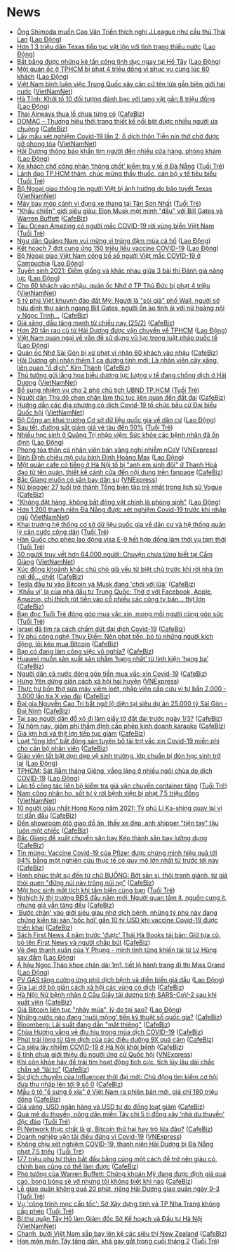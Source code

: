 # News

- [Ông Shimoda muốn Cao Văn Triền thích nghi J.League như cầu thủ Thái Lan](https://laodong.vn/bong-da/ong-shimoda-muon-cao-van-trien-thich-nghi-jleague-nhu-cau-thu-thai-lan-883493.ldo) ([Lao Động](https://laodong.vn))
- [Hơn 1,3 triệu dân Texas tiếp tục vật lộn với tình trạng thiếu nước](https://laodong.vn/the-gioi/hon-13-trieu-dan-texas-tiep-tuc-vat-lon-voi-tinh-trang-thieu-nuoc-883576.ldo) ([Lao Động](https://laodong.vn))
- [Bắt bằng được những kẻ tấn công tình dục ngay tại Hồ Tây](https://laodong.vn/su-kien-binh-luan/bat-bang-duoc-nhung-ke-tan-cong-tinh-duc-ngay-tai-ho-tay-883580.ldo) ([Lao Động](https://laodong.vn))
- [Một quán ốc ở TPHCM bị phạt 4 triệu đồng vì phục vụ cùng lúc 60 khách](https://laodong.vn/xa-hoi/mot-quan-oc-o-tphcm-bi-phat-4-trieu-dong-vi-phuc-vu-cung-luc-60-khach-883610.ldo) ([Lao Động](https://laodong.vn))
- [Việt Nam bình luận việc Trung Quốc xây căn cứ tên lửa gần biên giới hai nước](http://vietnamnet.vn/vn/thoi-su/chinh-tri/viet-nam-binh-luan-viec-trung-quoc-xay-can-cu-ten-lua-gan-bien-gioi-hai-nuoc-715518.html) ([VietNamNet](https://vietnamnet.vn))
- [Hà Tĩnh: Khởi tố 10 đối tượng đánh bạc với tang vật gần 8 triệu đồng](https://laodong.vn/phap-luat/ha-tinh-khoi-to-10-doi-tuong-danh-bac-voi-tang-vat-gan-8-trieu-dong-883596.ldo) ([Lao Động](https://laodong.vn))
- [Thai Airways thua lỗ chưa từng có](https://cafebiz.vn/thai-airways-thua-lo-chua-tung-co-20210225173700983.chn) ([CafeBiz](https://cafebiz.vn))
- [DOMAC – Thương hiệu thời trang thiết kế nổi bật được nhiều người ưa chuộng](https://cafebiz.vn/domac-thuong-hieu-thoi-trang-thiet-ke-noi-bat-duoc-nhieu-nguoi-ua-chuong-20210225165317698.chn) ([CafeBiz](https://cafebiz.vn))
- [Lấy mẫu xét nghiệm Covid-19 lần 2, ổ dịch thôn Tiền nín thở chờ được gỡ phong tỏa](http://vietnamnet.vn/vn/thoi-su/tin-anh/lay-mau-xet-nghiem-covid-19-lan-2-o-dich-thon-tien-nin-tho-cho-duoc-go-phong-toa-715513.html) ([VietNamNet](https://vietnamnet.vn))
- [Hải Dương thông báo khẩn tìm người đến nhiều cửa hàng, phòng khám](https://laodong.vn/xa-hoi/hai-duong-thong-bao-khan-tim-nguoi-den-nhieu-cua-hang-phong-kham-883598.ldo) ([Lao Động](https://laodong.vn))
- [Xe khách chở công nhân ‘thông chốt’ kiểm tra y tế ở Đà Nẵng](https://tuoitre.vn/xe-khach-cho-cong-nhan-thong-chot-kiem-tra-y-te-o-da-nang-20210225165301083.htm) ([Tuổi Trẻ](https://tuoitre.vn))
- [Lãnh đạo TP.HCM thăm, chúc mừng thầy thuốc, cán bộ y tế tiêu biểu](https://tuoitre.vn/lanh-dao-tphcm-tham-chuc-mung-thay-thuoc-can-bo-y-te-tieu-bieu-20210225171007767.htm) ([Tuổi Trẻ](https://tuoitre.vn))
- [Bộ Ngoại giao thông tin người Việt bị ảnh hưởng do bão tuyết Texas](http://vietnamnet.vn/vn/thoi-su/chinh-tri/bo-ngoai-giao-thong-tin-nguoi-viet-bi-anh-huong-do-bao-tuyet-texas-715515.html) ([VietNamNet](https://vietnamnet.vn))
- [Máy bay móp cánh vì đụng xe thang tại Tân Sơn Nhất](https://tuoitre.vn/may-bay-mop-canh-vi-dung-xe-thang-tai-tan-son-nhat-20210225163626812.htm) ([Tuổi Trẻ](https://tuoitre.vn))
- ["Khẩu chiến" giới siêu giàu: Elon Musk một mình "đấu" với Bill Gates và Warren Buffett](https://cafebiz.vn/khau-chien-gioi-sieu-giau-elon-musk-mot-minh-dau-voi-bill-gates-va-warren-buffett-20210225154534631.chn) ([CafeBiz](https://cafebiz.vn))
- [Tàu Ocean Amazing có người mắc COVID-19 rời vùng biển Việt Nam](https://tuoitre.vn/tau-ocean-amazing-co-nguoi-mac-covid-19-roi-vung-bien-viet-nam-20210225165011698.htm) ([Tuổi Trẻ](https://tuoitre.vn))
- [Ngư dân Quảng Nam vui mừng vì trúng đậm mùa cá hố](https://laodong.vn/photo/ngu-dan-quang-nam-vui-mung-vi-trung-dam-mua-ca-ho-883543.ldo) ([Lao Động](https://laodong.vn))
- [Kết hoạch 7 đợt cung ứng 150 triệu liều vaccine COVID-19](https://laodong.vn/infographic/ket-hoach-7-dot-cung-ung-150-trieu-lieu-vaccine-covid-19-883385.ldo) ([Lao Động](https://laodong.vn))
- [Bộ Ngoại giao Việt Nam công bố số người Việt mắc COVID-19 ở Campuchia](https://laodong.vn/the-gioi/bo-ngoai-giao-viet-nam-cong-bo-so-nguoi-viet-mac-covid-19-o-campuchia-883570.ldo) ([Lao Động](https://laodong.vn))
- [Tuyển sinh 2021: Điểm giống và khác nhau giữa 3 bài thi Đánh giá năng lực](https://laodong.vn/infographic/tuyen-sinh-2021-diem-giong-va-khac-nhau-giua-3-bai-thi-danh-gia-nang-luc-883441.ldo) ([Lao Động](https://laodong.vn))
- [Cho 60 khách vào nhậu, quán ốc Nhớ ở TP Thủ Đức bị phạt 4 triệu](http://vietnamnet.vn/vn/thoi-su/cho-60-khach-vao-nhau-quan-oc-nho-o-tp-thu-duc-bi-phat-4-trieu-715501.html) ([VietNamNet](https://vietnamnet.vn))
- [5 tỷ phú Việt khuynh đảo đất Mỹ: Người là "sói già" phố Wall, người sở hữu dinh thự sánh ngang Bill Gates, người ồn ào tình ái với nữ hoàng nội y Ngọc Trinh...](https://cafebiz.vn/5-ty-phu-viet-khuynh-dao-dat-my-nguoi-la-soi-gia-pho-wall-nguoi-so-huu-dinh-thu-sanh-ngang-bill-gates-nguoi-on-ao-tinh-ai-voi-nu-hoang-noi-y-ngoc-trinh-20210225152815524.chn) ([CafeBiz](https://cafebiz.vn))
- [Giá xăng, dầu tăng mạnh từ chiều nay (25/2)](https://cafebiz.vn/gia-xang-dau-tang-manh-tu-chieu-nay-25-2-20210225164520579.chn) ([CafeBiz](https://cafebiz.vn))
- [Hơn 20 tấn rau củ từ Hải Dương được vận chuyển về TPHCM](https://laodong.vn/thi-truong/hon-20-tan-rau-cu-tu-hai-duong-duoc-van-chuyen-ve-tphcm-883551.ldo) ([Lao Động](https://laodong.vn))
- [Việt Nam quan ngại về vấn đề sử dụng vũ lực trong luật pháp quốc tế](https://laodong.vn/the-gioi/viet-nam-quan-ngai-ve-van-de-su-dung-vu-luc-trong-luat-phap-quoc-te-883563.ldo) ([Lao Động](https://laodong.vn))
- [Quán ốc Nhớ Sài Gòn bị xử phạt vì nhận 60 khách vào nhậu](https://cafebiz.vn/quan-oc-nho-sai-gon-bi-xu-phat-vi-nhan-60-khach-vao-nhau-20210225164023589.chn) ([CafeBiz](https://cafebiz.vn))
- [Hải Dương ghi nhận thêm 1 ca dương tính mới: Là nhân viên cây xăng, liên quan "ổ dịch" Kim Thành](https://cafebiz.vn/hai-duong-ghi-nhan-them-1-ca-duong-tinh-moi-la-nhan-vien-cay-xang-lien-quan-o-dich-kim-thanh-20210225164011136.chn) ([CafeBiz](https://cafebiz.vn))
- [Thủ tướng gửi lẵng hoa biểu dương lực lượng y tế đang chống dịch ở Hải Dương](http://vietnamnet.vn/vn/thoi-su/thu-tuong-gui-lang-hoa-bieu-duong-luc-luong-y-te-dang-chong-dich-o-hai-duong-715445.html) ([VietNamNet](https://vietnamnet.vn))
- [Bổ sung nhiệm vụ cho 2 phó chủ tịch UBND TP.HCM](https://tuoitre.vn/bo-sung-nhiem-vu-cho-2-pho-chu-tich-ubnd-tphcm-20210225162127923.htm) ([Tuổi Trẻ](https://tuoitre.vn))
- [Người dân Thủ đô chen chân làm thủ tục liên quan đến đất đai](https://cafebiz.vn/nguoi-dan-thu-do-chen-chan-lam-thu-tuc-lien-quan-den-dat-dai-20210225163027119.chn) ([CafeBiz](https://cafebiz.vn))
- [Hướng dẫn các địa phương có dịch Covid-19 tổ chức bầu cử Đại biểu Quốc hội](http://vietnamnet.vn/vn/thoi-su/quoc-hoi/huong-dan-cac-dia-phuong-co-dich-covid-19-to-chuc-bau-cu-dai-bieu-quoc-hoi-715492.html) ([VietNamNet](https://vietnamnet.vn))
- [Bộ Công an khai trương Cơ sở dữ liệu quốc gia về dân cư](https://laodong.vn/thoi-su/bo-cong-an-khai-truong-co-so-du-lieu-quoc-gia-ve-dan-cu-883546.ldo) ([Lao Động](https://laodong.vn))
- [Sau tết, đường sắt giảm giá vé tàu đến 50%](https://tuoitre.vn/sau-tet-duong-sat-giam-gia-ve-tau-den-50-20210225151758991.htm) ([Tuổi Trẻ](https://tuoitre.vn))
- [Nhiều học sinh ở Quảng Trị nhập viện: Sức khỏe các bệnh nhân đã ổn định](https://laodong.vn/xa-hoi/nhieu-hoc-sinh-o-quang-tri-nhap-vien-suc-khoe-cac-benh-nhan-da-on-dinh-883564.ldo) ([Lao Động](https://laodong.vn))
- [Phong tỏa thôn có nhân viên bán xăng nghi nhiễm nCoV](https://vnexpress.net/phong-toa-thon-co-nhan-vien-ban-xang-nghi-nhiem-ncov-4240235.html) ([VNExpress](https://vnexpress.net))
- [Bình Định chiêu mộ cựu binh Đinh Hoàng Max](https://laodong.vn/bong-da/binh-dinh-chieu-mo-cuu-binh-dinh-hoang-max-883527.ldo) ([Lao Động](https://laodong.vn))
- [Một quán cafe có tiếng ở Hà Nội tố bị "anh em sinh đôi" ở Thanh Hoá đạo từ tên quán, thiết kế cánh cửa đến nội dung trên fanpage](https://cafebiz.vn/mot-quan-cafe-co-tieng-o-ha-noi-to-bi-anh-em-sinh-doi-o-thanh-hoa-dao-tu-ten-quan-thiet-ke-canh-cua-den-noi-dung-tren-fanpage-20210225154408202.chn) ([CafeBiz](https://cafebiz.vn))
- [Bắc Giang muốn có sân bay dân sự](https://vnexpress.net/bac-giang-muon-co-san-bay-dan-su-4240195.html) ([VNExpress](https://vnexpress.net))
- [Nữ blogger 27 tuổi trở thành Tổng biên tập trẻ nhất trong lịch sử Vogue](https://cafebiz.vn/nu-blogger-27-tuoi-tro-thanh-tong-bien-tap-tre-nhat-trong-lich-su-vogue-20210225160026665.chn) ([CafeBiz](https://cafebiz.vn))
- [&quot;Không đặt hàng, không bắt động vật chính là phóng sinh&quot;](https://laodong.vn/video/khong-dat-hang-khong-bat-dong-vat-chinh-la-phong-sinh-883149.ldo) ([Lao Động](https://laodong.vn))
- [Hơn 1.200 thanh niên Đà Nẵng được xét nghiệm Covid-19 trước khi nhập ngũ](http://vietnamnet.vn/vn/thoi-su/hon-1-200-thanh-nien-da-nang-duoc-xet-nghiem-covid-19-truoc-khi-nhap-ngu-715473.html) ([VietNamNet](https://vietnamnet.vn))
- [Khai trương hệ thống cơ sở dữ liệu quốc gia về dân cư và hệ thống quản lý căn cước công dân](https://tuoitre.vn/khai-truong-he-thong-co-so-du-lieu-quoc-gia-ve-dan-cu-va-he-thong-quan-ly-can-cuoc-cong-dan-20210225155259145.htm) ([Tuổi Trẻ](https://tuoitre.vn))
- [Hàn Quốc cho phép lao động visa E-9 hết hợp đồng làm thời vụ tạm thời](https://tuoitre.vn/han-quoc-cho-phep-lao-dong-visa-e-9-het-hop-dong-lam-thoi-vu-tam-thoi-20210225151308502.htm) ([Tuổi Trẻ](https://tuoitre.vn))
- [30 người truy vết hơn 64.000 người: Chuyện chưa từng biết tại Cẩm Giàng](http://vietnamnet.vn/vn/thoi-su/30-nguoi-truy-vet-hon-64-000-nguoi-chuyen-chua-tung-biet-tai-cam-giang-715402.html) ([VietNamNet](https://vietnamnet.vn))
- [Xúc động khoảnh khắc chú chó già yếu từ biệt chủ trước khi rời nhà tìm nơi để... chết](https://cafebiz.vn/xuc-dong-khoanh-khac-chu-cho-gia-yeu-tu-biet-chu-truoc-khi-roi-nha-tim-noi-de-chet-20210225154641301.chn) ([CafeBiz](https://cafebiz.vn))
- [Tesla đầu tư vào Bitcoin và Musk đang 'chơi với lửa'](https://cafebiz.vn/tesla-dau-tu-vao-bitcoin-va-musk-dang-choi-voi-lua-20210225152158039.chn) ([CafeBiz](https://cafebiz.vn))
- ['Khẩu vị' lạ của nhà đầu tư Trung Quốc: Thờ ơ với Facebook, Apple, Amazon, chỉ thích rót tiền vào cổ phiếu các công ty bán... thịt lợn](https://cafebiz.vn/khau-vi-la-cua-nha-dau-tu-trung-quoc-tho-o-voi-facebook-apple-amazon-chi-thich-rot-tien-vao-co-phieu-cac-cong-ty-ban-thit-lon-20210225151300908.chn) ([CafeBiz](https://cafebiz.vn))
- [Bạn đọc Tuổi Trẻ đóng góp mua vắc xin, mong mỗi người cùng góp sức](https://tuoitre.vn/ban-doc-tuoi-tre-dong-gop-mua-vacxin-mong-moi-nguoi-cung-gop-suc-20210225144342577.htm) ([Tuổi Trẻ](https://tuoitre.vn))
- [Israel đã tìm ra cách chấm dứt đại dịch Covid-19](https://cafebiz.vn/israel-da-tim-ra-cach-cham-dut-dai-dich-covid-19-20210225151645904.chn) ([CafeBiz](https://cafebiz.vn))
- [Tỷ phú công nghệ Thụy Điển: Nên phạt tiền, bỏ tù những người kích động, lôi kéo mua Bitcoin](https://cafebiz.vn/ty-phu-cong-nghe-my-nen-phat-tien-bo-tu-nhung-nguoi-kich-dong-loi-keo-mua-bitcoin-20210225150556149.chn) ([CafeBiz](https://cafebiz.vn))
- [Bạn có đang làm công việc vô nghĩa?](https://cafebiz.vn/ban-co-dang-lam-cong-viec-vo-nghia-20210225150041335.chn) ([CafeBiz](https://cafebiz.vn))
- [Huawei muốn sản xuất sản phẩm ‘hạng nhất’ từ linh kiện ‘hạng ba’](https://cafebiz.vn/huawei-muon-san-xuat-san-pham-hang-nhat-tu-linh-kien-hang-ba-20210225135814791.chn) ([CafeBiz](https://cafebiz.vn))
- [Người dân cả nước đóng góp tiền mua vắc-xin Covid-19](https://cafebiz.vn/nguoi-dan-ca-nuoc-dong-gop-tien-mua-vac-xin-covid-19-20210225145815241.chn) ([CafeBiz](https://cafebiz.vn))
- [Hưng Yên dừng giãn cách xã hội hai huyện](https://vnexpress.net/hung-yen-dung-gian-cach-xa-hoi-hai-huyen-4240097.html) ([VNExpress](https://vnexpress.net))
- [Thực hư bốn thợ sửa máy viêm loét, nhập viện cấp cứu vì tự bắn 2.000 - 3.000 lần tia X vào đùi](https://cafebiz.vn/thuc-hu-bon-tho-sua-may-viem-loet-nhap-vien-cap-cuu-vi-tu-ban-2000-3000-lan-tia-x-vao-dui-20210225145147281.chn) ([CafeBiz](https://cafebiz.vn))
- [Đại gia Nguyễn Cao Trí bất ngờ lộ diện tại siêu dự án 25.000 tỷ Sài Gòn - Đại Ninh](https://cafebiz.vn/dai-gia-nguyen-cao-tri-bat-ngo-lo-dien-tai-sieu-du-an-25000-ty-sai-gon-dai-ninh-20210225144929537.chn) ([CafeBiz](https://cafebiz.vn))
- [Tại sao người dân đổ xô đi làm giấy tờ đất đai trước ngày 1/3?](https://cafebiz.vn/tai-sao-nguoi-dan-do-xo-di-lam-giay-to-dat-dai-truoc-ngay-1-3-20210225144800131.chn) ([CafeBiz](https://cafebiz.vn))
- [Từ hôm nay, giảm phí thẩm định cấp phép kinh doanh karaoke](https://cafebiz.vn/tu-hom-nay-giam-phi-tham-dinh-cap-phep-kinh-doanh-karaoke-20210225144627324.chn) ([CafeBiz](https://cafebiz.vn))
- [Giá lợn hơi và thịt lợn tiếp tục giảm](https://cafebiz.vn/gia-lon-hoi-va-thit-lon-tiep-tuc-giam-20210225144517859.chn) ([CafeBiz](https://cafebiz.vn))
- [Loạt “ông lớn” bất động sản tuyên bố tài trợ vắc xin Covid-19 miễn phí cho cán bộ nhân viên](https://cafebiz.vn/loat-ong-lon-bat-dong-san-tiem-vac-xin-covid-19-mien-phi-cho-can-bo-nhan-vien-20210225141109126.chn) ([CafeBiz](https://cafebiz.vn))
- [Giáo viên tất bật dọn dẹp vệ sinh trường, lớp chuẩn bị đón học sinh trở lại](https://laodong.vn/photo/giao-vien-tat-bat-don-dep-ve-sinh-truong-lop-chuan-bi-don-hoc-sinh-tro-lai-883460.ldo) ([Lao Động](https://laodong.vn))
- [TPHCM: Sát Rằm tháng Giêng, vắng lặng ở nhiều ngôi chùa do dịch COVID-19](https://laodong.vn/photo/tphcm-sat-ram-thang-gieng-vang-lang-o-nhieu-ngoi-chua-do-dich-covid-19-883476.ldo) ([Lao Động](https://laodong.vn))
- [Lập tổ công tác liên bộ kiểm tra giá vận chuyển container tăng](https://tuoitre.vn/lap-to-cong-tac-lien-bo-kiem-tra-gia-van-chuyen-container-tang-20210225122509153.htm) ([Tuổi Trẻ](https://tuoitre.vn))
- [Nam công nhân ho, sốt tự ý rời bệnh viện bị phạt 7,5 triệu đồng](http://vietnamnet.vn/vn/thoi-su/nam-cong-nhan-ho-sot-tu-y-roi-benh-vien-bi-phat-7-5-trieu-dong-715448.html) ([VietNamNet](https://vietnamnet.vn))
- [10 người giàu nhất Hong Kong năm 2021: Tỷ phú Li Ka-shing quay lại vị trí dẫn đầu](https://cafebiz.vn/10-nguoi-giau-nhat-hong-kong-nam-2021-ty-phu-li-ka-shing-quay-lai-vi-tri-dan-dau-20210225134326788.chn) ([CafeBiz](https://cafebiz.vn))
- [Đến showroom ôtô giao đồ ăn, thấy xe đẹp, anh shipper "tiện tay" tậu luôn một chiếc](https://cafebiz.vn/den-showroom-oto-giao-do-an-thay-xe-dep-anh-shipper-tien-tay-tau-luon-mot-chiec-20210225142259514.chn) ([CafeBiz](https://cafebiz.vn))
- [Bắc Giang đề xuất chuyển sân bay Kép thành sân bay lưỡng dụng](https://cafebiz.vn/bac-giang-de-xuat-chuyen-san-bay-kep-thanh-san-bay-luong-dung-2021022514225451.chn) ([CafeBiz](https://cafebiz.vn))
- [Tin mừng: Vaccine Covid-19 của Pfizer được chứng minh hiệu quả tới 94% bằng một nghiên cứu thực tế có quy mô lớn nhất từ trước tới nay](https://cafebiz.vn/tin-mung-vaccine-covid-19-cua-pfizer-duoc-chung-minh-hieu-qua-toi-94-bang-mot-nghien-cuu-thuc-te-co-quy-mo-lon-nhat-tu-truoc-toi-nay-2021022514011951.chn) ([CafeBiz](https://cafebiz.vn))
- [Hạnh phúc thật sự đến từ chữ BUÔNG: Bớt sân si, thôi tranh giành, từ giã thói quen "đứng núi này trông núi nọ"](https://cafebiz.vn/hanh-phuc-that-su-den-tu-chu-buong-bot-san-si-thoi-tranh-gianh-tu-gia-thoi-quen-dung-nui-nay-trong-nui-no-20210219122324369.chn) ([CafeBiz](https://cafebiz.vn))
- [Một học sinh mất tích khi tắm biển cùng bạn](https://tuoitre.vn/mot-hoc-sinh-mat-tich-khi-tam-bien-cung-ban-20210225141806972.htm) ([Tuổi Trẻ](https://tuoitre.vn))
- [Nghịch lý thị trường BĐS đầu năm mới: Người quan tâm ít, nguồn cung ít, nhưng giá vẫn tăng đều](https://cafebiz.vn/nghich-ly-thi-truong-bds-dau-nam-moi-nguoi-quan-tam-it-nguon-cung-it-nhung-gia-van-tang-deu-20210225112501988.chn) ([CafeBiz](https://cafebiz.vn))
- ['Bước chân' vào giới siêu giàu nhờ dịch bệnh, những tỷ phú này đang chứng kiến tài sản 'bốc hơi' gần 10 tỷ USD khi vaccine Covid-19 được triển khai](https://cafebiz.vn/buoc-chan-vao-gioi-sieu-giau-nho-dich-benh-nhung-ty-phu-nay-dang-chung-kien-tai-san-boc-hoi-gan-10-ty-usd-khi-vaccine-covid-19-duoc-trien-khai-20210225133816802.chn) ([CafeBiz](https://cafebiz.vn))
- [Sách First News 4 năm trước 'được' Thái Hà Books tái bản: Giữ tựa cũ, bỏ tên First News và người chấp bút](https://cafebiz.vn/sach-first-news-4-nam-truoc-duoc-thai-ha-books-tai-ban-giu-tua-cu-bo-ten-first-news-va-nguoi-chap-but-2021022513311439.chn) ([CafeBiz](https://cafebiz.vn))
- [Vẻ đẹp thanh xuân của Y Phụng - minh tinh từng khiến tài tử Lý Hùng say đắm](https://laodong.vn/photo/ve-dep-thanh-xuan-cua-y-phung-minh-tinh-tung-khien-tai-tu-ly-hung-say-dam-883158.ldo) ([Lao Động](https://laodong.vn))
- [Á hậu Ngọc Thảo khoe chân dài 1m1, tiết lộ hành trang đi thi Miss Grand](https://laodong.vn/photo/a-hau-ngoc-thao-khoe-chan-dai-1m1-tiet-lo-hanh-trang-di-thi-miss-grand-883356.ldo) ([Lao Động](https://laodong.vn))
- [PV GAS tăng cường ứng phó dịch bệnh và diễn biến giá dầu](https://laodong.vn/thong-tin-doanh-nghiep/pv-gas-tang-cuong-ung-pho-dich-benh-va-dien-bien-gia-dau-883383.ldo) ([Lao Động](https://laodong.vn))
- [Gia Lai dỡ bỏ giãn cách xã hội các vùng có dịch](https://cafebiz.vn/gia-lai-do-bo-gian-cach-xa-hoi-cac-vung-co-dich-20210225135911345.chn) ([CafeBiz](https://cafebiz.vn))
- [Hà Nội: Nữ bệnh nhân ở Cầu Giấy tái dương tính SARS-CoV-2 sau khi xuất viện](https://cafebiz.vn/ha-noi-nu-benh-nhan-o-cau-giay-tai-duong-tinh-sars-cov-2-sau-khi-xuat-vien-2021022513562058.chn) ([CafeBiz](https://cafebiz.vn))
- [Giá Bitcoin liên tục &quot;nhảy múa&quot;, lý do tại sao?](https://laodong.vn/video/gia-bitcoin-lien-tuc-nhay-mua-ly-do-tai-sao-883439.ldo) ([Lao Động](https://laodong.vn))
- [Những nước nào đang 'nuôi mộng' tiền kỹ thuật số quốc gia?](https://cafebiz.vn/nhung-nuoc-nao-dang-nuoi-mong-tien-ky-thuat-so-quoc-gia-20210225134901259.chn) ([CafeBiz](https://cafebiz.vn))
- [Bloomberg: Lãi suất đang dần "mất thiêng"](https://cafebiz.vn/bloomberg-lai-suat-dang-dan-mat-thieng-20210225134727088.chn) ([CafeBiz](https://cafebiz.vn))
- [Chùa Hương vắng vẻ đìu hiu trong mùa dịch COVID-19](https://cafebiz.vn/chua-huong-vang-ve-diu-hiu-trong-mua-dich-covid-19-20210225134628141.chn) ([CafeBiz](https://cafebiz.vn))
- [Phút trải lòng từ tâm dịch của các điều dưỡng 9X quả cảm](https://cafebiz.vn/phut-trai-long-tu-tam-dich-cua-cac-dieu-duong-9x-qua-cam-20210225134206728.chn) ([CafeBiz](https://cafebiz.vn))
- [Ca siêu lây nhiễm COVID-19 ở Hà Nội khỏi bệnh](https://cafebiz.vn/ca-sieu-lay-nhiem-covid-19-o-ha-noi-khoi-benh-20210225133815732.chn) ([CafeBiz](https://cafebiz.vn))
- [8 tỉnh chưa giới thiệu đủ người ứng cử Quốc hội](https://vnexpress.net/8-tinh-chua-gioi-thieu-du-nguoi-ung-cu-quoc-hoi-4240022.html) ([VNExpress](https://vnexpress.net))
- [Khi còn khỏe hãy để trái tim hoạt động tích cực, tích lũy lâu dài chắc chắn sẽ “lãi to”](https://cafebiz.vn/khi-con-khoe-hay-de-trai-tim-hoat-dong-tich-cuc-tich-luy-lau-dai-chac-chan-se-lai-to-20210225133525509.chn) ([CafeBiz](https://cafebiz.vn))
- [Sự dịch chuyển của Influencer thời đại mới: Chủ động tìm kiếm cơ hội đưa thu nhập lên tới 9 số 0](https://cafebiz.vn/su-dich-chuyen-cua-influencer-thoi-dai-moi-chu-dong-tim-kiem-co-hoi-dua-thu-nhap-len-toi-9-so-0-20210225114417134.chn) ([CafeBiz](https://cafebiz.vn))
- [Mẫu ô tô "ế sưng ế xỉa" ở Việt Nam ra phiên bản mới, giá chỉ 180 triệu đồng](https://cafebiz.vn/mau-o-to-e-sung-e-xia-o-viet-nam-ra-phien-ban-moi-gia-chi-180-trieu-dong-2021022513294101.chn) ([CafeBiz](https://cafebiz.vn))
- [Giá vàng, USD ngân hàng và USD tự do đồng loạt giảm](https://cafebiz.vn/gia-vang-usd-ngan-hang-va-usd-tu-do-dong-loat-giam-20210225132645017.chn) ([CafeBiz](https://cafebiz.vn))
- [Quá mê du thuyền, nông dân miền Tây chi 5 tỉ đồng xây ‘nhà du thuyền’ độc đáo](https://tuoitre.vn/qua-me-du-thuyen-nong-dan-mien-tay-chi-5-ti-dong-xay-nha-du-thuyen-doc-dao-20210225135832023.htm) ([Tuổi Trẻ](https://tuoitre.vn))
- [Pi Network thực chất là gì, Bitcoin thứ hai hay trò lừa đảo?](https://cafebiz.vn/chuyen-gia-canh-bao-lua-dao-khi-dao-pi-coin-loai-tien-so-duoc-cho-la-se-thanh-cong-hon-ca-bitcoin-20210224173616956.chn) ([CafeBiz](https://cafebiz.vn))
- [Doanh nghiệp vận tải điêu đứng vì Covid-19](https://vnexpress.net/doanh-nghiep-van-tai-dieu-dung-vi-covid-19-4239990.html) ([VNExpress](https://vnexpress.net))
- [Không chịu xét nghiệm COVID-19, thanh niên Hải Dương bị Đà Nẵng phạt 7,5 triệu](https://tuoitre.vn/khong-chiu-xet-nghiem-covid-19-thanh-nien-hai-duong-bi-da-nang-phat-7-5-trieu-20210225120714215.htm) ([Tuổi Trẻ](https://tuoitre.vn))
- [177 triệu phú tự thân bắt đầu bằng cùng một cách để trở nên giàu có, chính bạn cũng có thể làm được](https://cafebiz.vn/177-trieu-phu-tu-than-bat-dau-bang-cung-mot-cach-de-tro-nen-giau-co-chinh-ban-cung-co-the-lam-duoc-20210225105301304.chn) ([CafeBiz](https://cafebiz.vn))
- [Phó tướng của Warren Buffett: Chứng khoán Mỹ đang được định giá quá cao, bong bóng sẽ vỡ nhưng tôi không biết khi nào](https://cafebiz.vn/pho-tuong-cua-warren-buffett-chung-khoan-my-dang-duoc-dinh-gia-qua-cao-bong-bong-se-vo-nhung-toi-khong-biet-khi-nao-20210225105707815.chn) ([CafeBiz](https://cafebiz.vn))
- [Lễ giao quân không quá 20 phút, riêng Hải Dương giao quân ngày 9-3](https://tuoitre.vn/le-giao-quan-khong-qua-20-phut-rieng-hai-duong-giao-quan-ngay-9-3-20210225121355184.htm) ([Tuổi Trẻ](https://tuoitre.vn))
- [Vụ 'công trình mọc cấp tốc': Sở Xây dựng tỉnh và TP Nha Trang không cấp phép](https://tuoitre.vn/vu-cong-trinh-moc-cap-toc-so-xay-dung-tinh-va-tp-nha-trang-khong-cap-phep-20210225104943468.htm) ([Tuổi Trẻ](https://tuoitre.vn))
- [Bí thư quận Tây Hồ làm Giám đốc Sở Kế hoạch và Đầu tư Hà Nội](http://vietnamnet.vn/vn/thoi-su/chinh-tri/bi-thu-quan-tay-ho-lam-giam-doc-so-ke-hoach-va-dau-tu-ha-noi-715424.html) ([VietNamNet](https://vietnamnet.vn))
- [Chanh, bưởi Việt Nam sắp bay lên kệ các siêu thị New Zealand](https://cafebiz.vn/chanh-buoi-viet-nam-sap-bay-len-ke-cac-sieu-thi-new-zealand-20210225101655809.chn) ([CafeBiz](https://cafebiz.vn))
- [Hạn mặn miền Tây tăng dần, khá gay gắt trong cuối tháng 2](https://tuoitre.vn/han-man-mien-tay-tang-dan-kha-gay-gat-trong-cuoi-thang-2-20210225111815479.htm) ([Tuổi Trẻ](https://tuoitre.vn))
